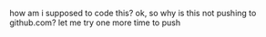 how am i supposed to code this?
ok, so why is this not pushing to github.com?
let me try one more time to push
